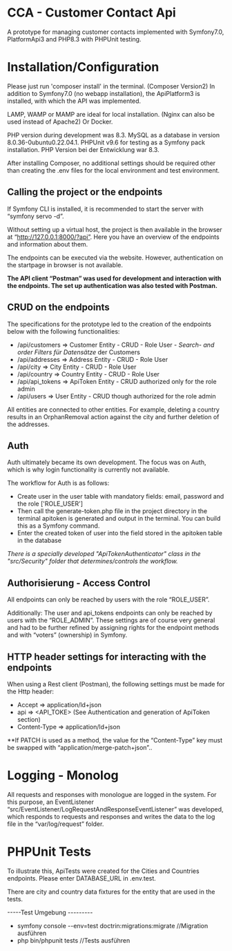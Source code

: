 
# CCA - Customer Contact Api

A prototype for managing customer contacts implemented with Symfony7.0, PlatformApi3 and PHP8.3 with PHPUnit testing.


# Installation/Configuration

Please just run 'composer install' in the terminal. (Composer Version2)
In addition to Symfony7.0 (no webapp installation), the ApiPlatform3 is installed, with which the API was implemented.

LAMP, WAMP or MAMP are ideal for local installation. (Nginx can also be used instead of Apache2) Or Docker.

PHP version during development was 8.3.
MySQL as a database in version 8.0.36-0ubuntu0.22.04.1.
PHPUnit v9.6 for testing as a Symfony pack installation. 
PHP Version bei der Entwicklung war 8.3.  

After installing Composer, no additional settings should be required other than creating the .env files for the local environment and test environment.


## Calling the project or the endpoints
If Symfony CLI is installed, it is recommended to start the server with “symfony servo -d”.

Without setting up a virtual host, the project is then available in the browser at “http://127.0.0.1:8000/?api”.
Here you have an overview of the endpoints and information about them.

The endpoints can be executed via the website. However, authentication on the startpage in browser is not available.

**The API client “Postman” was used for development and interaction with the endpoints. The set up authentication was also tested with Postman.**


## CRUD on the endpoints

The specifications for the prototype led to the creation of the endpoints below with the following functionalities:

- /api/customers       => Customer Entity - CRUD - Role User - *Search- and  
  order Filters für Datensätze* der Customers
- /api/addresses       => Address Entity   -  CRUD - Role User
- /api/city            => City Entity          -  CRUD - Role User
- /api/country         => Country Entity    -  CRUD - Role User
- /api/api_tokens      => ApiToken Entity  -  CRUD authorized
  only for the role admin
- /api/users           => User Entity          -  CRUD though
  authorized for the role admin
  
All entities are connected to other entities.
For example, deleting a country results in an OrphanRemoval action against the city and further deletion of the addresses.


## Auth

Auth ultimately became its own development.
The focus was on Auth, which is why login functionality is currently not available.

The workflow for Auth is as follows:

- Create user in the user table with mandatory fields: email,
  password and the role ['ROLE_USER']
- Then call the generate-token.php file in the project directory in the terminal
  apitoken is generated and output in the terminal. You can build this as a Symfony command.
- Enter the created token of user into the field
  stored in the apitoken table in the database

*There is a specially developed "ApiTokenAuthenticator" class in the "src/Security" folder that determines/controls the workflow.*

## Authorisierung - Access Control

All endpoints can only be reached by users with the role “ROLE_USER”.

Additionally: The user and api_tokens endpoints can only be reached by users with the “ROLE_ADMIN”.
These settings are of course very general and had to be further refined by assigning rights for the endpoint methods and with “voters” (ownership) in Symfony.

## HTTP header settings for interacting with the endpoints

When using a Rest client (Postman), the following settings must be made for the Http header:
- Accept          => application/ld+json
- api                 => <API_TOKE>  (See Authentication and generation of ApiToken section)
- Content-Type => application/ld+json

**If PATCH is used as a method, the value for the “Content-Type” key must be swapped with “application/merge-patch+json”..

# Logging - Monolog
All requests and responses with monologue are logged in the system.
For this purpose, an EventListener “src/EventListener/LogRequestAndResponseEventListener” was developed, which responds to requests and responses and writes the data to the log file in the “var/log/request” folder.

# PHPUnit Tests

To illustrate this, ApiTests were created for the Cities and Countries endpoints.
Please enter DATABASE_URL in .env.test.

There are city and country data fixtures for the entity that are used in the tests.


-----Test Umgebung ---------

- symfony console --env=test doctrin:migrations:migrate //Migration
  ausführen
- php bin/phpunit tests //Tests ausführen

